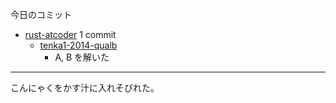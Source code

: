 今日のコミット

- [rust-atcoder](https://github.com/bouzuya/rust-atcoder) 1 commit
  - [tenka1-2014-qualb](https://github.com/bouzuya/rust-atcoder/commit/8550cd1d83bdb8b44c41b7eaa5b58f3018561ec1)
    - A, B を解いた

---

こんにゃくをかす汁に入れそびれた。
